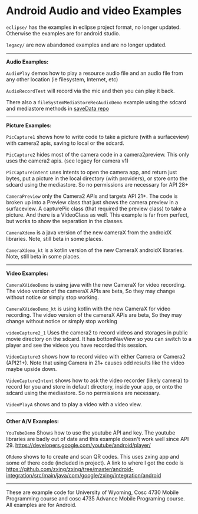 Android Audio and video Examples
===========

`eclipse/` has the examples in eclipse project format, no longer updated.  Otherwise the examples are for android studio.

`legacy/` are now abandoned examples and are no longer updated.

---

**Audio Examples:**

`AudioPlay` demos how to play a resource audio file and an audio file from any other location (ie filesystem, Internet, etc)

`AudioRecordTest` will record via the mic and then you can play it back.

 There also a `fileSystemMediaStoreRecAudioDemo` example using the sdcard and mediastore methods in [saveData repo](https://github.com/JimSeker/saveData)

---

**Picture Examples:**

`PicCapture1` shows how to write code to take a picture (with a surfaceview) with camera2 apis, saving to local or the sdcard.

`PicCapture2` hides most of the camera code in a camera2preview.  This only uses the camera2 apis.  (see legacy for camera v1)

`PicCaptureIntent` uses intents to open the camera app, and return just bytes, put a picture in the local directory (with providers), or store onto the sdcard using the mediastore.  So no permissions are necessary for API 28+

`CameraPreview` only the Camera2 APIs and targets API 21+.  The code is broken up into a Preview class that just shows the camera preview in a surfaceview.  A capturePic class (that required the preview class) to take a picture. And there is a VideoClass as well.  This example is far from perfect, but works to show the separation in the classes.

`CameraXdemo` is a java version of the new cameraX from the androidX libraries.  Note, still beta in some places.

`CameraXdemo_kt` is a kotlin version of the new CameraX androidX libraries.  Note, still beta in some places.

---

**Video Examples:**


`CameraXVideoDemo` is using java with the new CameraX for video recording.   The video version of the cameraX APIs are beta, So they may change without notice or simply stop working.

`CameraXVideoDemo_kt` is using kotlin with the new CameraX for video recording. The video version of the cameraX APIs are beta, So they may change without notice or simply stop working

`videoCapture2_1` Uses the camera2 to record videos and storages in public movie directory on the sdcard.  It has bottomNavView so you can switch to a player and see the videos you have recorded this session.

`VideoCapture3` shows how to record video with either Camera or Camera2 (API21+).  Note that using Camera in 21+ causes odd results like the video maybe upside down.

`VideoCaptureIntent` shows how to ask the video recorder (likely camera) to record for you and store in default directory, inside your app, or onto the sdcard using the mediastore.  So no permissions are necessary.

`VideoPlayA` shows and to play a video with a video view.


---

**Other A/V Examples:**

`YouTubeDemo` Shows how to use the youtube API and key.  The youtube libraries are badly out of date and this example doesn't work well since API 29.  https://developers.google.com/youtube/android/player/ 

`QRdemo` shows to to create and scan QR codes.  This uses zxing app and some of there code (included in project).
A link to where I got the code is https://github.com/zxing/zxing/tree/master/android-integration/src/main/java/com/google/zxing/integration/android 


---

These are example code for University of Wyoming, Cosc 4730 Mobile Programming course and cosc 4735 Advance Mobile Programing course. 
All examples are for Android.